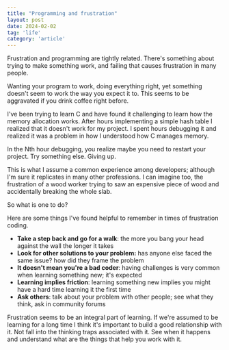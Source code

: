 ```yaml
---
title: "Programming and frustration"
layout: post
date: 2024-02-02
tag: 'life'
category: 'article'
---
```


Frustration and programming are tightly related. There's something about trying to make something work, and failing that causes frustration in many people. 

Wanting your program to work, doing everything right, yet something doesn't seem to work the way you expect it to. This seems to be aggravated if you drink coffee right before.

I've been trying to learn C and have found it challenging to learn how the memory allocation works. After hours implementing a simple hash table I realized that it doesn't work for my project. I spent hours debugging it and realized it was a problem in how I understood how C manages memory.

In the Nth hour debugging, you realize maybe you need to restart your project. Try something else. Giving up.

This is what I assume a common experience among developers; although I'm sure it replicates in many other professions. I can imagine too, the frustration of a wood worker trying to saw an expensive piece of wood and accidentally breaking the whole slab.

So what is one to do? 

Here are some things I've found helpful to remember in times of frustration coding.

- **Take a step back and go for a walk**: the more you bang your head against the wall the longer it takes
- **Look for other solutions to your problem:** has anyone else faced the same issue? how did they frame the problem
- **It doesn't mean you're a bad coder**: having challenges is very common when learning something new; it's expected
- **Learning implies friction**: learning something new implies you might have a hard time learning it the first time
- **Ask others**: talk about your problem with other people; see what they think, ask in community forums

Frustration seems to be an integral part of learning. If we're assumed to be learning for a long time I think it's important to build a good relationship with it. Not fall into the thinking traps associated with it. See when it happens and understand what are the things that help you work with it.